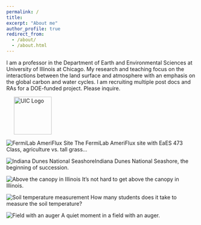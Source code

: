 ```yaml
---
permalink: /
title:
excerpt: "About me"
author_profile: true
redirect_from: 
  - /about/
  - /about.html
---
```


I am a professor in the Department of Earth and Environmental Sciences at University of Illinois at Chicago. My research and teaching focus on the interactions between the land surface and atmosphere with an emphasis on the global carbon and water cycles. I am recruiting multiple post docs and RAs for a DOE-funded project. Please inquire.

  <div style="flex-grow: 0; flex-basis: auto; padding-left: 20px;">
    <img src="https://berkelha.people.uic.edu/wp-content/uploads/CAMP.CIRC_.SM_.RED_-300x300.png" alt="UIC Logo" style="width: 100px; height: auto;">
  </div>

![FermiLab AmeriFlux Site](http://berkelha.people.uic.edu/wp-content/uploads/xid-53617990_2.jpg) The FermiLab AmeriFlux site with EaES 473 Class, agriculture vs. tall grass…

![Indiana Dunes National Seashore](http://berkelha.people.uic.edu/wp-content/uploads/IMG_0185.jpg)Indiana Dunes National Seashore, the beginning of succession.

![Above the canopy in Illinois](http://berkelha.people.uic.edu/wp-content/uploads/IMG_3044.jpg) It’s not hard to get above the canopy in Illinois.

![Soil temperature measurement](http://berkelha.people.uic.edu/wp-content/uploads/IMG_0200-e1541525895314.jpg) How many students does it take to measure the soil temperature?

![Field with an auger](http://berkelha.people.uic.edu/wp-content/uploads/IMG_0191.jpg) A quiet moment in a field with an auger.

